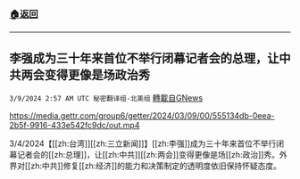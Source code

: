 ###  [:house:返回](README.md)
---


## 李强成为三十年来首位不举行闭幕记者会的总理，让中共两会变得更像是场政治秀
`3/9/2024 2:57 AM UTC 秘密翻译组-北美组` [轉載自GNews](https://gnews.org/articles/2378845)


https://media.gettr.com/group6/getter/2024/03/09/00/555134db-0eea-2b5f-9916-433e542fc9dc/out.mp4

3/4/2024【[[zh:台湾]][[zh:三立新闻]]】[[zh:李强]]成为三十年来首位不举行闭幕记者会的[[zh:总理]]，让[[zh:中共]][[zh:两会]]变得更像是场[[zh:政治]]秀。外界对[[zh:中共]]修复[[zh:经济]]的能力和决策制定的透明度依旧保持怀疑态度。
